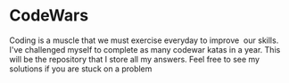 # CodeWars
Coding is a muscle that we must exercise everyday to improve  our skills. I've challenged myself to complete as many codewar katas in a year. 
This will be the repository that I store all my answers. Feel free to see my solutions if you are stuck on a problem 
